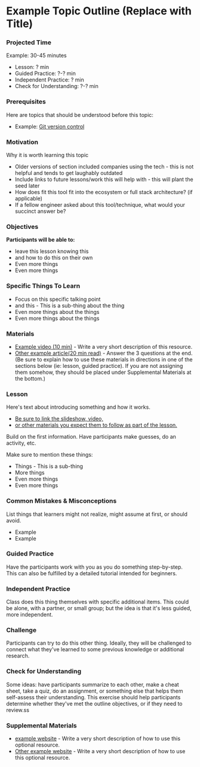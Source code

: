 # Example Topic Outline (Replace with Title)

### Projected Time

Example: 30-45 minutes

- Lesson: ? min
- Guided Practice: ?-? min
- Independent Practice: ? min
- Check for Understanding: ?-? min

### Prerequisites

Here are topics that should be understood before this topic:

- Example: [Git version control](../git/git-version-control.md)

### Motivation

Why it is worth learning this topic

- Older versions of section included companies using the tech - this is not helpful and tends to get laughably outdated
- Include links to future lessons/work this will help with - this will plant the seed later
- How does fit this tool fit into the ecosystem or full stack architecture? (if applicable)
- If a fellow engineer asked about this tool/technique, what would your succinct answer be?

### Objectives

**Participants will be able to:**

- leave this lesson knowing this
- and how to do this on their own
- Even more things
- Even more things

### Specific Things To Learn

- Focus on this specific talking point
- and this - This is a sub-thing about the thing
- Even more things about the things
- Even more things about the things

### Materials

- [Example video (10 min)](https://google.com) - Write a very short description of this resource.
- [Other example article(20 min read)](https://google.com) - Answer the 3 questions at the end.
  (Be sure to explain how to use these materials in directions in one of the sections below (ie: lesson, guided practice). If you are not assigning them somehow, they should be placed under Supplemental Materials at the bottom.)

### Lesson

Here's text about introducing something and how it works.

- [Be sure to link the slideshow, video,](https://google.com)
- [or other materials you expect them to follow as part of the lesson.](https://google.com)

Build on the first information. Have participants make guesses, do an activity, etc.

Make sure to mention these things:

- Things - This is a sub-thing
- More things
- Even more things
- Even more things

### Common Mistakes & Misconceptions

List things that learners might not realize, might assume at first, or should avoid.

- Example
- Example

### Guided Practice

Have the participants work with you as you do something step-by-step. This can also be fulfilled by a detailed tutorial intended for beginners.

### Independent Practice

Class does this thing themselves with specific additional items. This could be alone, with a partner, or small group; but the idea is that it's less guided, more independent.

### Challenge

Participants can try to do this other thing. Ideally, they will be challenged to connect what they've learned to some previous knowledge or additional research.

### Check for Understanding

Some ideas: have participants summarize to each other, make a cheat sheet, take a quiz, do an assignment, or something else that helps them self-assess their understanding. This exercise should help participants determine whether they've met the outline objectives, or if they need to review.ss

### Supplemental Materials

- [example website](https://google.com) - Write a very short description of how to use this optional resource.
- [Other example website](https://google.com) - Write a very short description of how to use this optional resource.
